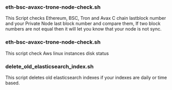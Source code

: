 ### eth-bsc-avaxc-trone-node-check.sh

This Script checks Ethereum, BSC, Tron and Avax C chain lastblock number and your Private Node last block number and compare them,
If two block numbers are not equal then it will let you know that your node is not sync.

### eth-bsc-avaxc-trone-node-check.sh
This script check Aws linux instances disk status

### delete_old_elasticsearch_index.sh
This script deletes old elasticsearch indexes if your indexes are daily or time based.
